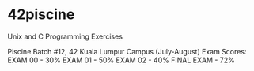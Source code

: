 # 42piscine
Unix and C Programming Exercises

Piscine Batch #12, 42 Kuala Lumpur Campus (July-August)
Exam Scores:
EXAM 00 - 30%
EXAM 01 - 50%
EXAM 02 - 40%
FINAL EXAM - 72%
